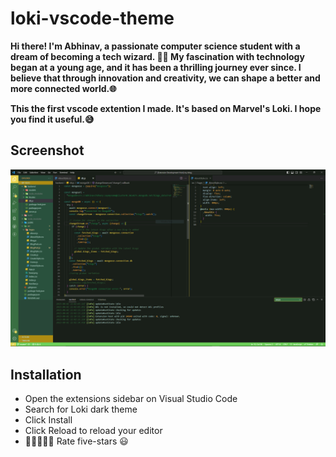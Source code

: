 # loki-vscode-theme

**Hi there! I'm Abhinav, a passionate computer science student with a dream of becoming a tech wizard. 🧙‍♂️ My fascination with technology began at a young age, and it has been a thrilling journey ever since. I believe that through innovation and creativity, we can shape a better and more connected world.🌐**

**This the first vscode extention I made. It's based on Marvel's Loki. I hope you find it useful.😅**

## Screenshot

![alt](https://raw.githubusercontent.com/Abhinav-Chdhary/Loki-vscode-theme/main/Capture.PNG)

## Installation

- Open the extensions sidebar on Visual Studio Code
- Search for Loki dark theme
- Click Install
- Click Reload to reload your editor
- 🌟🌟🌟🌟🌟 Rate five-stars 😃
